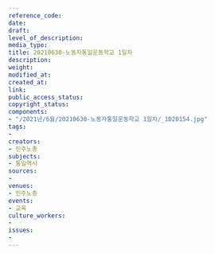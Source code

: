 ```yaml
---
reference_code: 
date: 
draft: 
level_of_description: 
media_type: 
title: 20210630-노동자통일운동학교 1일차
description: 
weight: 
modified_at: 
created_at: 
link: 
public_access_status: 
copyright_status: 
components:
- "/2021년/6월/20210630-노동자통일운동학교 1일차/_1D20154.jpg"
tags:
- 
creators:
- 민주노총
subjects:
- 통일역사
sources:
- 
venues:
- 민주노총
events:
- 교육
culture_workers:
- 
issues:
- 
---
```

